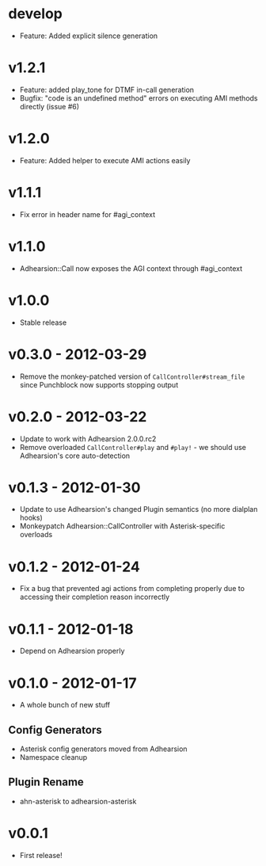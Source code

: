 # develop
  * Feature: Added explicit silence generation

# v1.2.1
  * Feature: added play_tone for DTMF in-call generation
  * Bugfix: "code is an undefined method" errors on executing AMI methods directly (issue #6)

# v1.2.0
  * Feature: Added helper to execute AMI actions easily

# v1.1.1
  * Fix error in header name for #agi_context

# v1.1.0
  * Adhearsion::Call now exposes the AGI context through #agi_context

# v1.0.0
  * Stable release

# v0.3.0 - 2012-03-29
  * Remove the monkey-patched version of `CallController#stream_file` since Punchblock now supports stopping output

# v0.2.0 - 2012-03-22
  * Update to work with Adhearsion 2.0.0.rc2
  * Remove overloaded `CallController#play` and `#play!` - we should use Adhearsion's core auto-detection

# v0.1.3 - 2012-01-30
  * Update to use Adhearsion's changed Plugin semantics (no more dialplan hooks)
  * Monkeypatch Adhearsion::CallController with Asterisk-specific overloads

# v0.1.2 - 2012-01-24
  * Fix a bug that prevented agi actions from completing properly due to accessing their completion reason incorrectly

# v0.1.1 - 2012-01-18
  * Depend on Adhearsion properly

# v0.1.0 - 2012-01-17
  * A whole bunch of new stuff

## Config Generators
  * Asterisk config generators moved from Adhearsion
  * Namespace cleanup

## Plugin Rename
  * ahn-asterisk to adhearsion-asterisk

# v0.0.1
  * First release!
